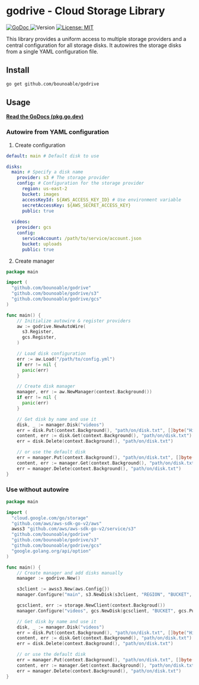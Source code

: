 <h1>godrive - Cloud Storage Library</h1>
<p>
  <a href="https://pkg.go.dev/github.com/bounoable/godrive">
    <img alt="GoDoc" src="https://img.shields.io/badge/godoc-reference-purple">
  </a>
  <img alt="Version" src="https://img.shields.io/github/v/tag/bounoable/godrive" />
  <a href="#" target="_blank">
    <img alt="License: MIT" src="https://img.shields.io/badge/License-MIT-yellow.svg" />
  </a>
</p>

This library provides a uniform access to multiple storage providers and a central configuration for all storage disks.
It autowires the storage disks from a single YAML configuration file.

## Install

```sh
go get github.com/bounoable/godrive
```

## Usage

[**Read the GoDocs (pkg.go.dev)**](https://pkg.go.dev/github.com/bounoable/godrive)

### Autowire from YAML configuration

1. Create configuration

```yaml
default: main # Default disk to use

disks:
  main: # Specify a disk name
    provider: s3 # The storage provider
    config: # Configuration for the storage provider
      region: us-east-2
      bucket: images
      accessKeyId: ${AWS_ACCESS_KEY_ID} # Use environment variable
      secretAccessKey: ${AWS_SECRET_ACCESS_KEY}
      public: true
  
  videos:
    provider: gcs
    config:
      serviceAccount: /path/to/service/account.json
      bucket: uploads
      public: true
```

2. Create manager

```go
package main

import (
  "github.com/bounoable/godrive"
  "github.com/bounoable/godrive/s3"
  "github.com/bounoable/godrive/gcs"
)

func main() {
    // Initialize autowire & register providers
    aw := godrive.NewAutoWire(
      s3.Register,
      gcs.Register,
    )

    // Load disk configuration
    err := aw.Load("/path/to/config.yml")
    if err != nil {
      panic(err)
    }

    // Create disk manager
    manager, err := aw.NewManager(context.Background())
    if err != nil {
      panic(err)
    }

    // Get disk by name and use it
    disk, _ := manager.Disk("videos")
    err = disk.Put(context.Background(), "path/on/disk.txt", []byte("Hi."))
    content, err := disk.Get(context.Background(), "path/on/disk.txt")
    err = disk.Delete(context.Background(), "path/on/disk.txt")

    // or use the default disk
    err = manager.Put(context.Background(), "path/on/disk.txt", []byte("Hi."))
    content, err := manager.Get(context.Background(), "path/on/disk.txt")
    err = manager.Delete(context.Background(), "path/on/disk.txt")
}
```

### Use without autowire

```go
package main

import (
  "cloud.google.com/go/storage"
  "github.com/aws/aws-sdk-go-v2/aws"
  awss3 "github.com/aws/aws-sdk-go-v2/service/s3"
  "github.com/bounoable/godrive"
  "github.com/bounoable/godrive/s3"
  "github.com/bounoable/godrive/gcs"
  "google.golang.org/api/option"
)

func main() {
    // Create manager and add disks manually
    manager := godrive.New()

    s3client := awss3.New(aws.Config{})
    manager.Configure("main", s3.NewDisk(s3client, "REGION", "BUCKET", s3.Public(true)))

    gcsclient, err := storage.NewClient(context.Backgroud())
    manager.Configure("videos", gcs.NewDisk(gcsclient, "BUCKET", gcs.Public(true)))

    // Get disk by name and use it
    disk, _ := manager.Disk("videos")
    err = disk.Put(context.Background(), "path/on/disk.txt", []byte("Hi."))
    content, err := disk.Get(context.Background(), "path/on/disk.txt")
    err = disk.Delete(context.Background(), "path/on/disk.txt")

    // or use the default disk
    err = manager.Put(context.Background(), "path/on/disk.txt", []byte("Hi."))
    content, err := manager.Get(context.Background(), "path/on/disk.txt")
    err = manager.Delete(context.Background(), "path/on/disk.txt")
}
```
